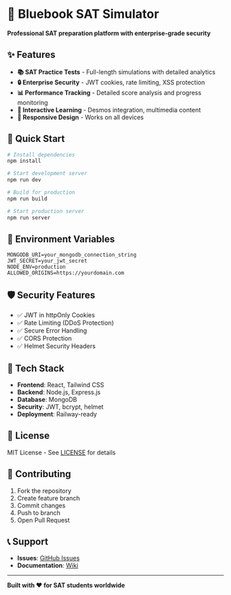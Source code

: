 # 🎯 Bluebook SAT Simulator

**Professional SAT preparation platform with enterprise-grade security**

## ✨ Features

- **📚 SAT Practice Tests** - Full-length simulations with detailed analytics
- **🔒 Enterprise Security** - JWT cookies, rate limiting, XSS protection
- **📊 Performance Tracking** - Detailed score analysis and progress monitoring
- **🎨 Interactive Learning** - Desmos integration, multimedia content
- **📱 Responsive Design** - Works on all devices

## 🚀 Quick Start

```bash
# Install dependencies
npm install

# Start development server
npm run dev

# Build for production
npm run build

# Start production server
npm run server
```

## 🔧 Environment Variables

```env
MONGODB_URI=your_mongodb_connection_string
JWT_SECRET=your_jwt_secret
NODE_ENV=production
ALLOWED_ORIGINS=https://yourdomain.com
```

## 🛡️ Security Features

- ✅ JWT in httpOnly Cookies
- ✅ Rate Limiting (DDoS Protection)
- ✅ Secure Error Handling
- ✅ CORS Protection
- ✅ Helmet Security Headers

## 📱 Tech Stack

- **Frontend**: React, Tailwind CSS
- **Backend**: Node.js, Express.js
- **Database**: MongoDB
- **Security**: JWT, bcrypt, helmet
- **Deployment**: Railway-ready

## 📄 License

MIT License - See [LICENSE](LICENSE) for details

## 🤝 Contributing

1. Fork the repository
2. Create feature branch
3. Commit changes
4. Push to branch
5. Open Pull Request

## 📞 Support

- **Issues**: [GitHub Issues](https://github.com/yourusername/bluebook-sat-simulator/issues)
- **Documentation**: [Wiki](https://github.com/yourusername/bluebook-sat-simulator/wiki)

---

**Built with ❤️ for SAT students worldwide**
